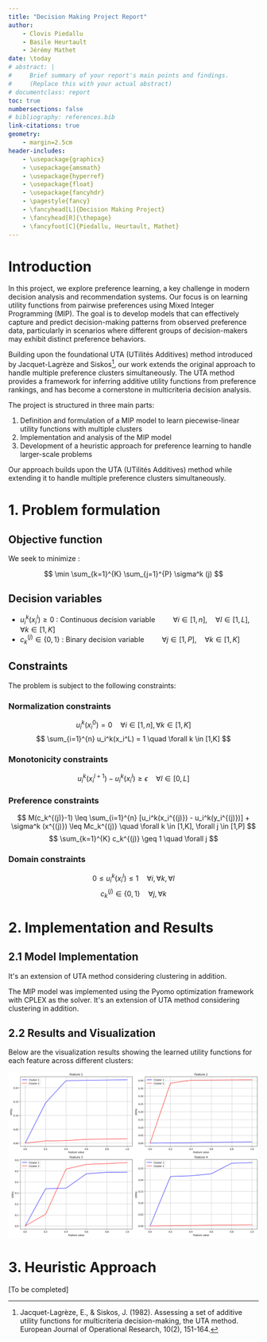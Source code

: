 ```yaml
---
title: "Decision Making Project Report"
author:
    - Clovis Piedallu
    - Basile Heurtault
    - Jérémy Mathet
date: \today
# abstract: |
#     Brief summary of your report's main points and findings.
#     (Replace this with your actual abstract)
# documentclass: report
toc: true
numbersections: false
# bibliography: references.bib
link-citations: true
geometry:
    - margin=2.5cm
header-includes:
    - \usepackage{graphicx}
    - \usepackage{amsmath}
    - \usepackage{hyperref}
    - \usepackage{float}
    - \usepackage{fancyhdr}
    - \pagestyle{fancy}
    - \fancyhead[L]{Decision Making Project}
    - \fancyhead[R]{\thepage}
    - \fancyfoot[C]{Piedallu, Heurtault, Mathet}
---
```


# Introduction

In this project, we explore preference learning, a key challenge in modern decision analysis and recommendation systems. Our focus is on learning utility functions from pairwise preferences using Mixed Integer Programming (MIP). The goal is to develop models that can effectively capture and predict decision-making patterns from observed preference data, particularly in scenarios where different groups of decision-makers may exhibit distinct preference behaviors.

Building upon the foundational UTA (UTilités Additives) method introduced by Jacquet-Lagrèze and Siskos[^1], our work extends the original approach to handle multiple preference clusters simultaneously. The UTA method provides a framework for inferring additive utility functions from preference rankings, and has become a cornerstone in multicriteria decision analysis.


The project is structured in three main parts:

1. Definition and formulation of a MIP model to learn piecewise-linear utility functions with multiple clusters
2. Implementation and analysis of the MIP model
3. Development of a heuristic approach for preference learning to handle larger-scale problems

Our approach builds upon the UTA (UTilités Additives) method while extending it to handle multiple preference clusters simultaneously.

# 1. Problem formulation

## Objective function

We seek to minimize :

$$
\min \sum_{k=1}^{K} \sum_{j=1}^{P} \sigma^k (j)
$$

## Decision variables

- $u_i^k(x_i^l) \geq 0$ : Continuous decision variable $\qquad \forall i \in [1,n], \quad \forall l \in [1,L], \quad \forall k \in [1,K]$
- $c_k^{(j)} \in \{0,1\}$ : Binary decision variable $\qquad \forall j \in [1,P], \quad \forall k \in [1,K]$


## Constraints

The problem is subject to the following constraints:

### Normalization constraints

$$
u_i^k(x_i^0) = 0 \quad \forall i \in [1,n], \forall k \in [1,K]
$$
$$
\sum_{i=1}^{n} u_i^k(x_i^L) = 1 \quad \forall k \in [1,K]
$$

### Monotonicity constraints

$$
u_i^k(x_i^{l+1})-u_i^k(x_i^{l}) \geq \epsilon \quad \forall l \in [0,L]
$$

### Preference constraints

$$
M(c_k^{(j)}-1) \leq \sum_{i=1}^{n} [u_i^k(x_i^{(j)}) - u_i^k(y_i^{(j)})] + \sigma^k (x^{(j)}) \leq Mc_k^{(j)} \quad \forall k \in [1,K], \forall j \in [1,P]
$$
$$
\sum_{k=1}^{K} c_k^{(j)} \geq 1 \quad \forall j
$$

### Domain constraints

$$
0 \leq u_i^k(x_i^l) \leq 1 \quad \forall i, \forall k, \forall l
$$
$$
c_k^{(j)} \in \{0,1\} \quad \forall j,  \forall k
$$

# 2. Implementation and Results

## 2.1 Model Implementation

It's an extension of UTA method considering clustering in addition.

The MIP model was implemented using the Pyomo optimization framework with CPLEX as the solver. It's an extension of UTA method considering clustering in addition.



## 2.2 Results and Visualization

Below are the visualization results showing the learned utility functions for each feature across different clusters:

![*Learned piecewise-linear utility functions for each feature and cluster*](images/utility_functions.png)

# 3. Heuristic Approach

[To be completed]

[^1]: Jacquet-Lagrèze, E., & Siskos, J. (1982). Assessing a set of additive utility functions for multicriteria decision-making, the UTA method. European Journal of Operational Research, 10(2), 151-164.
